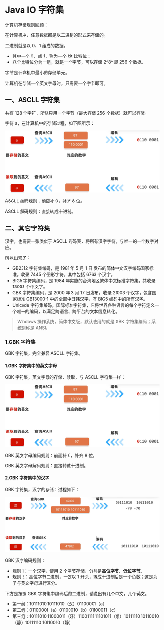 # Java IO 字符集

计算机存储规则回顾：

在计算机中，任意数据都是以二进制的形式来存储的。

二进制就是以 0、1 组成的数据。

- 其中一个 0、或 1，称为一个 bit 比特位；
- 八个比特位分为一组，就是一个字节，可以存储 2^8^ 即 256 个数据。

字节是计算机中最小的存储单元。

计算机在存储一个英文字母时，只需要一个字节即可。

## 一、ASCLL 字符集

共有 128 个字符，所以只用一个字节（最大存储 256 个数据）就可以存储。

字符 a，在计算机中的存储过程，如下图所示：

![ASCLL编码规则](NodeAssets/ASCLL编码规则.jpg)

ASCLL 编码规则：前面补 0，补齐 8 位。

ASCLL 解码规则：直接转成十进制。

## 二、其它字符集

汉字，也需要一张类似于 ASCLL 的码表，将所有汉字字符，与唯一的一个数字对应。

所以出现了：

- GB2312 字符集编码，是 1981 年 5 月 1 日 发布的简体中文汉字编码国家标准。收录 7445 个图形字符，其中包括 6763 个汉字。
- BIG5 字符集编码，是 1984 年实施的台湾地区繁体中文标准字符集，共收录 13053 个中文字。
- GBK 字符集编码，是 2000 年 3 月 17 日发布，收录 21003 个汉字，包含国家标准 GB13000-1 中的全部中日韩汉字，有 BIG5 编码中的所有汉字。
- Unicode 字符集编码，国际标准字符集，它将世界各种语言的每个字符定义一个唯一的编码，以满足跨语言、跨平台的文本信息转化。

> Windows 操作系统，简体中文版，默认使用的就是 GBK 字符集编码；系统别称是 ANSI。

### 1.GBK 字符集

GBK 字符集，完全兼容 ASCLL 字符集。

#### 1.GBK 字符集中的英文字母

GBK 字符集，英文字母的存储、读取，与 ASCLL 字符集一样：

![ASCLL编码规则](NodeAssets/ASCLL编码规则.jpg)

GBK 英文字母编码规则：前面补 0，补齐 8 位。

GBK 英文字母解码规则：直接转成十进制。

#### 2.GBK 字符集中的汉字

GBK 字符集，汉字的存储：过程如下：

![GBK字符集编码规则](NodeAssets/GBK字符集编码规则.jpg)

GBK 汉字编码规则：

- 规则 1：一个汉字，使用 2 个字节存储，分别是**高位字节**、**低位字节**。
- 规则 2：高位字节二进制，一定以 1 开头，转成十进制后是一个负数；这是为了与英文字母进行区分。

下方是按照 GBK 字符集中编码后的二进制，请说出有几个中文，几个英文。

- 第一组：10111010 10111010（汉）01100001（a）
- 第二组：01100001（a）01100010（b）01100011（c）
- 第三组：10111010 11000011（好）11001111 11101011（想）10111110 10110010（静）10111110 10110010（静）
